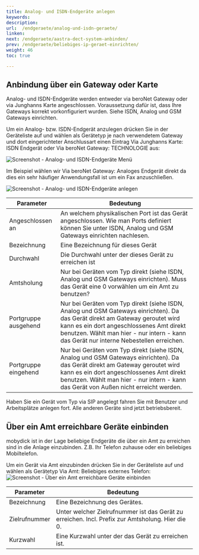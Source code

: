 ```yaml
---
title: Analog- und ISDN-Endgeräte anlegen
keywords: 
description: 
url:  /endgeraete/analog-und-isdn-geraete/
linken: 
next: /endgeraete/aastra-dect-system-anbinden/
prev: /endgeraete/beliebiges-ip-geraet-einrichten/
weight: 46
toc: true

---
```


## Anbindung über ein Gateway oder Karte

Analog- und ISDN-Endgeräte werden entweder via beroNet Gateway oder via Junghanns Karte angeschlossen. Voraussetzung dafür ist, dass Ihre Gateways korrekt vorkonfiguriert wurden. Siehe ISDN, Analog und GSM Gateways einrichten. 

Um ein Analog- bzw. ISDN-Endgerät anzulegen drücken Sie in der Geräteliste auf  und wählen als Gerätetyp je nach verwendetem Gateway und dort eingerichteter Anschlussart einen Eintrag Via Junghanns Karte: ISDN Endgerät oder Via beroNet Gateway: TECHNOLOGIE aus:

![Screenshot - Analog- und ISDN-Endgeräte Menü](../../images/device_add_analog_isdn.png?width=30% "Analog- und ISDN-Endgeräte Menü")

Im Beispiel wählen wir Via beroNet Gateway: Analoges Endgerät direkt da dies ein sehr häufiger Anwendungsfall ist um ein Fax anzuschließen.

![Screenshot - Analog- und ISDN-Endgeräte anlegen](../../images/device_beronet.png?width=100% "Analog- und ISDN-Endgeräte anlegen")

|Parameter|Bedeutung|
|---------|---------|
|Angeschlossen an|	An welchem physikalischen Port ist das Gerät angeschlossen. Wie man Ports definiert können Sie unter ISDN, Analog und GSM Gateways einrichten nachlesen.|
|Bezeichnung|	Eine Bezeichnung für dieses Gerät|
|Durchwahl|	Die Durchwahl unter der dieses Gerät zu erreichen ist|
|Amtsholung|	Nur bei Geräten vom Typ direkt (siehe ISDN, Analog und GSM Gateways einrichten). Muss das Gerät eine 0 vorwählen um ein Amt zu benutzen?|
|Portgruppe ausgehend|	Nur bei Geräten vom Typ direkt (siehe ISDN, Analog und GSM Gateways einrichten). Da das Gerät direkt am Gateway geroutet wird kann es ein dort angeschlossenes Amt direkt benutzen. Wählt man hier - nur intern - kann das Gerät nur interne Nebestellen erreichen.|
|Portgruppe eingehend|	Nur bei Geräten vom Typ direkt (siehe ISDN, Analog und GSM Gateways einrichten). Da das Gerät direkt am Gateway geroutet wird kann es ein dort angeschlossenes Amt direkt benutzen. Wählt man hier - nur intern - kann das Gerät von Außen nicht erreicht werden.|

Haben Sie ein Gerät vom Typ via SIP angelegt fahren Sie mit Benutzer und Arbeitsplätze anlegen fort. Alle anderen Geräte sind jetzt betriebsbereit.



## Über ein Amt erreichbare Geräte einbinden

mobydick ist in der Lage beliebige Endgeräte die über ein Amt zu erreichen sind in die Anlage einzubinden. Z.B. Ihr Telefon zuhause oder ein beliebiges Mobiltelefon.

Um ein Gerät via Amt einzubinden drücken Sie in der Geräteliste auf  und wählen als Gerätetyp Via Amt: Beliebiges externes Telefon:
![Screenshot - Über ein Amt erreichbare Geräte einbinden](../../images/device_extern.png?width=100% "Über ein Amt erreichbare Geräte einbinden")

|Parameter|Bedeutung|
|---------|---------|
|Bezeichnung	|Eine Bezeichnung des Gerätes.|
|Zielrufnummer|	Unter welcher Zielrufnummer ist das Gerät zu erreichen. Incl. Prefix zur Amtsholung. Hier die 0.|
|Kurzwahl	|Eine Kurzwahl unter der das Gerät zu erreichen ist.|